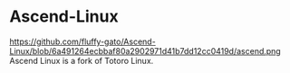 # Ascend-Linux
https://github.com/fluffy-gato/Ascend-Linux/blob/6a491264ecbbaf80a2902971d41b7dd12cc0419d/ascend.png
Ascend Linux is a fork of Totoro Linux.
